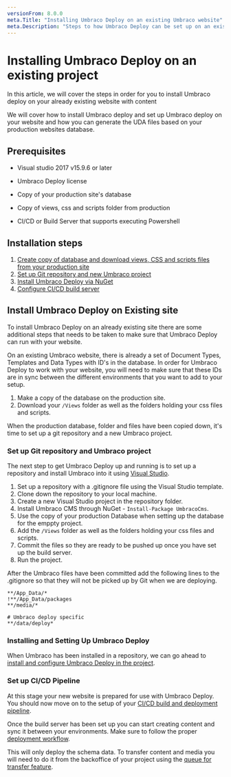 ```yaml
---
versionFrom: 8.0.0
meta.Title: "Installing Umbraco Deploy on an existing Umbraco website"
meta.Description: "Steps to how Umbraco Deploy can be set up on an existing Umbraco website"
---
```


# Installing Umbraco Deploy on an existing project

In this article, we will cover the steps in order for you to install Umbraco deploy on your already existing website with content

We will cover how to install Umbraco deploy and set up Umbraco deploy on your website and how you can generate the UDA files based on your production websites database.

## Prerequisites

* Visual studio 2017 v15.9.6 or later

* Umbraco Deploy license

* Copy of your production site's database

* Copy of views, css and scripts folder from production

* CI/CD or Build Server that supports executing Powershell

## Installation steps

1. [Create copy of database and download views, CSS and scripts files from your production site](#install-umbraco-deploy-on-existing-site)
2. [Set up Git repository and new Umbraco project](#set-up-git-repository-and-umbraco-project)
3. [Install Umbraco Deploy via NuGet](#installing-and-setting-up-umbraco-deploy)
4. [Configure CI/CD build server](#set-up-cicd-build-server)

## Install Umbraco Deploy on Existing site

To install Umbraco Deploy on an already existing site there are some additional steps that needs to be taken to make sure that Umbraco Deploy can run with your website.

On an existing Umbraco website, there is already a set of Document Types, Templates and Data Types with ID's in the database. In order for Umbraco Deploy to work with your website, you will need to make sure that these IDs are in sync between the different environments that you want to add to your setup.

1. Make a copy of the database on the production site.
2. Download your `/Views` folder as well as the folders holding your css files and scripts.

When the production database, folder and files have been copied down, it's time to set up a git repository and a new Umbraco project.

### Set up Git repository and Umbraco project

The next step to get Umbraco Deploy up and running is to set up a repository and install Umbraco into it using [Visual Studio](https://our.umbraco.com/documentation/Getting-Started/Setup/Install/install-umbraco-with-nuget).

1. Set up a repository with a .gitignore file using the Visual Studio template.
2. Clone down the repository to your local machine.
3. Create a new Visual Studio project in the repository folder.
4. Install Umbraco CMS through NuGet - `Install-Package UmbracoCms`.
5. Use the copy of your production Database when setting up the database for the emppty project.
6. Add the `/Views` folder as well as the folders holding your css files and scripts.
7. Commit the files so they are ready to be pushed up once you have set up the build server.
8. Run the project.

After the Umbraco files have been committed add the following lines to the .gitignore so that they will not be picked up by Git when we are deploying.

```none
**/App_Data/*
!**/App_Data/packages
**/media/*

# Umbraco deploy specific
**/data/deploy*
```

### Installing and Setting Up Umbraco Deploy

When Umbraco has been installed in a repository, we can go ahead to [install and configure Umbraco Deploy in the project](../Install-Configure).

### Set up CI/CD Pipeline

At this stage your new website is prepared for use with Umbraco Deploy.  You should now move on to the setup of your [CI/CD build and deployment pipeline](../CICI-Pipeline).

Once the build server has been set up you can start creating content and sync it between your environments. Make sure to follow the proper [deployment workflow](../../Deployments).

This will only deploy the schema data. To transfer content and media you will need to do it from the backoffice of your project using the [queue for transfer feature](../../deployment-workflow/content-transfer).


